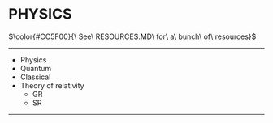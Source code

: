# PHYSICS

$\color{#CC5F00}{\ See\ RESOURCES.MD\ for\ a\ bunch\ of\ resources}$


---

- Physics
- Quantum
- Classical
- Theory of relativity
  - GR
  - SR

---


